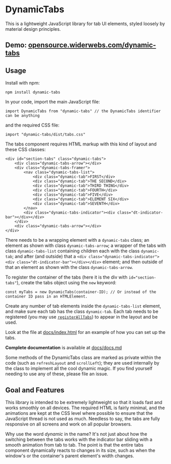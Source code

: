 # DynamicTabs
This is a lightweight JavaScript library for tab UI elements, styled loosely by material design principles.

## Demo: [opensource.widerwebs.com/dynamic-tabs](https://opensource.widerwebs.com/dynamic-tabs/)

## Usage

Install with npm:
```
npm install dynamic-tabs
```

In your code, import the main JavaScript file:
```
import DynamicTabs from "dynamic-tabs" // the DynamicTabs identifier can be anything
```
and the required CSS file:
```
import "dynamic-tabs/dist/tabs.css"
```

The tabs component requires HTML markup with this kind of layout and these CSS classes:
```
<div id="section-tabs" class="dynamic-tabs">
    <div class="dynamic-tabs-arrow"></div>
    <div class="dynamic-tabs-framer">
        <nav class="dynamic-tabs-list">
            <div class="dynamic-tab">FIRST</div>
            <div class="dynamic-tab">THE SECOND</div>
            <div class="dynamic-tab">THIRD THING</div>
            <div class="dynamic-tab">FOURTH</div>
            <div class="dynamic-tab">FIVE</div>
            <div class="dynamic-tab">ELEMENT SIX</div>
            <div class="dynamic-tab">SEVENTH</div>
        </nav>
        <div class="dynamic-tabs-indicator"><div class="dt-indicator-bar"></div></div>
    </div>
    <div class="dynamic-tabs-arrow"></div>
</div>
```
There needs to be a wrapping element with a `dynamic-tabs` class; an element as shown with class `dynamic-tabs-arrow`; a wrapper of the tabs with class `dynamic-tabs-list` containing children each with the class `dynamic-tab`; and after (and outside) that a `<div class="dynamic-tabs-indicator"><div class="dt-indicator-bar"></div></div>` element; and then outside of that an element as shown with the class `dynamic-tabs-arrow`.

To register the container of the tabs (here it is the div with `id="section-tabs"`), create the tabs object using the `new` keyword:
```
const myTabs = new DynamicTabs(container-ID); // Or instead of the container ID pass in an HTMLElement.
```

Create any number of tab elements inside the `dynamic-tabs-list` element, and make sure each tab has the class `dynamic-tab`.
Each tab needs to be registered (you may use [`registerAllTabs`](https://github.com/dchenk/dynamic-tabs/blob/master/docs/docs.md#registeralltabs))
to appear in the layout and be used.

Look at the file at [docs/index.html](https://github.com/dchenk/dynamic-tabs/blob/master/docs/index.html) for an example of how you can set up the tabs.

**Complete documentation** is available at [docs/docs.md](https://github.com/dchenk/dynamic-tabs/blob/master/docs/docs.md)

Some methods of the DynamicTabs class are marked as private within the code (such as `refreshLayout` and `scrollLeft`); they
are used internally by the class to implement all the cool dynamic magic. If you find yourself needing to use any of these,
please file an issue.

## Goal and Features

This library is intended to be extremely lightweight so that it loads fast and works smoothly on all devices. The required
HTML is fairly minimal, and the animations are kept at the CSS level where possible to ensure that the JavaScript thread is
not used as much. Needless to say, the tabs are fully responsive on all screens and work on all popular browsers.

Why use the word *dynamic* in the name? It's not just about how the switching between the tabs works with the indicator bar
sliding with a smooth animation from tab to tab. The point is that the entire tabs component dynamically reacts to changes
in its size, such as when the window's or the container's parent element's width changes.
